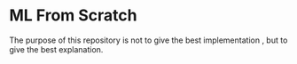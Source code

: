 # ML From Scratch


The purpose of this repository is not to give the best implementation , but to give the best explanation.